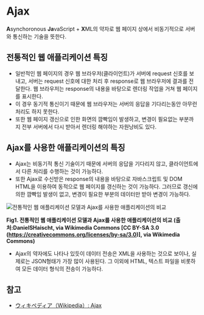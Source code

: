 # Ajax
**A**synchoronous **Ja**vaScript + **X**ML의 약자로 웹 페이지 상에서 비동기적으로 서버와 통신하는 기술을 뜻한다.

## 전통적인 웹 애플리케이션 특징
- 일반적인 웹 페이지의 경우 웹 브라우저(클라이언트)가 서버에 request 신호를 보내고, 서버는 request 신호에 대한 처리 후 response로 웹 브라우저에 결과를 전달한다. 웹 브라우저는 response의 내용을 바탕으로 렌더링 작업을 거쳐 웹 페이지를 표시한다.
- 이 경우 동기적 통신이기 때문에 웹 브라우저는 서버의 응답을 기다리는동안 아무런 처리도 하지 못한다. 
- 또한 웹 페이지 갱신으로 인한 화면의 깜빡임이 발생하고, 변경이 필요없는 부분까지 전부 서버에서 다시 받아서 렌더링 해야하는 자원낭비도 있다.

## Ajax를 사용한 애플리케이션의 특징
- Ajax는 비동기적 통신 기술이기 때문에 서버의 응답을 기다리지 않고, 클라이언트에서 다른 처리를 수행하는 것이 가능하다.
- 또한 Ajax로 수신받은 response의 내용을 바탕으로 자바스크립트 및 DOM HTML을 이용하여 동적으로 웹 페이지를 갱신하는 것이 가능하다. 그러므로 갱신에 의한 깜빡임 발생이 없고, 변경이 필요한 부분의 데이터만 받아 변경이 가능하다.

![전통적인 웹 애플리케이션 모델과 Ajax를 사용한 애플리케이션의 비교](https://upload.wikimedia.org/wikipedia/commons/0/0b/Ajax-vergleich-en.svg)

**Fig1. 전통적인 웹 애플리케이션 모델과 Ajax를 사용한 애플리케이션의 비교 (출처:DanielSHaischt, via Wikimedia Commons [CC BY-SA 3.0 (https://creativecommons.org/licenses/by-sa/3.0)], via Wikimedia Commons)**

- Ajax의 약자에도 나타나 있듯이 데이터 전송은 XML을 사용하는 것으로 보이나, 실제로는 JSON형태가 가장 많이 사용된다. 그 이외에 HTML, 텍스트 파일을 비롯하여 모든 데이터 형식의 전송이 가능하다.

## 참고
- [ウィキペディア（Wikipedia）: Ajax](https://ja.wikipedia.org/wiki/Ajax)